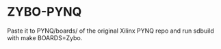 # ZYBO-PYNQ
Paste it to PYNQ/boards/ of the original Xilinx PYNQ repo and run sdbuild with make BOARDS=Zybo.
